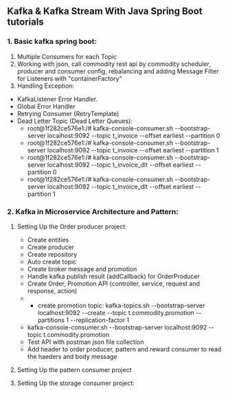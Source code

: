 ## Kafka & Kafka Stream With Java Spring Boot tutorials
### 1. Basic kafka spring boot:
1. Multiple Consumers for each Topic
2.  Working with json, call commodity rest api by commodity scheduler, producer and consumer config, rebalancing and adding Message Filter for Listeners with "containerFactory"
3. Handling Exception:
  * KafkaListener Error Handler.
  * Global Error Handler
  * Retrying Consumer (RetryTemplate)
  * Dead Letter Topic (Dead Letter Queues):
     - root@1f282ce576e1:/# kafka-console-consumer.sh --bootstrap-server localhost:9092 --topic t_invoice --offset earliest --partition 0
     - root@1f282ce576e1:/# kafka-console-consumer.sh --bootstrap-server localhost:9092 --topic t_invoice --offset earliest --partition 1
     - root@1f282ce576e1:/# kafka-console-consumer.sh --bootstrap-server localhost:9092 --topic t_invoice_dlt --offset earliest --partition 0
     - root@1f282ce576e1:/# kafka-console-consumer.sh --bootstrap-server localhost:9092 --topic t_invoice_dlt --offset earliest --partition 1
### 2. Kafka in Microservice Architecture and Pattern:
1. Setting Up the Order producer project:
    * Create entities
    * Create producer
    * Create repository
    * Auto create topic
    * Create broker message and promotion
    * Handle kafka publish result (addCallback) for OrderProducer
    * Create Order, Promotion API (controller, service, request and response, action)
    *  * create promotion topic:
         kafka-topics.sh --bootstrap-server localhost:9092 --create --topic t.commodity.promotion --partitions 1 --replication-factor 1
    * kafka-console-consumer.sh --bootstrap-server localhost:9092 --topic t.commodity.promotion
    * Test API with postman json file collection
    * Add header to order producer, pattern and reward consumer to read the haeders and body message
   
2. Setting Up the pattern consumer project
3. Setting Up the storage consumer project:
  

